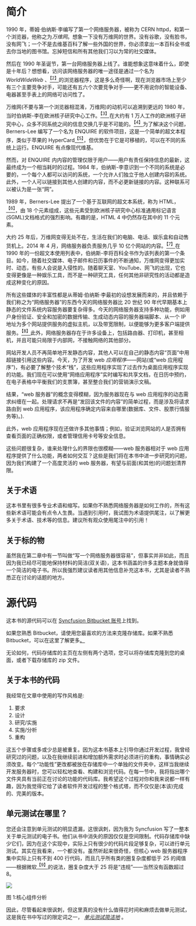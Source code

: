 # 简介

1990 年，蒂姆·伯纳斯·李编写了第一个网络服务器，被称为 CERN httpd，和第一个浏览器，他称之为*万维网*。想象一下没有万维网的世界。没有谷歌，没有脸书，没有网飞；一个不是去维基百科了解一些外国的世界，你必须拿出一本百科全书或去你当地的图书馆。忘掉短信和所有其他我们习以为常的社交媒体。

然后在 1990 年圣诞节，第一台网络服务器上线了。谁能想象这意味着什么，即使是十年后？想想看，访问该网络服务器的唯一途径是通过一个名为 *WorldWideWeb* 、[<sup>【2】</sup>](Web_Servers_Succinctly_0018.htm#_ftn2)的浏览器程序，这是多么奇怪啊，现在浏览器市场上至少有三个主要竞争对手，可能还有五六个次要竞争对手——更不用说你的智能设备、电器甚至手表上的网络可访问性了。

万维网(不要与第一个浏览器相混淆，万维网)的动机可以追溯到更远的 1980 年，当时伯纳斯-李在欧洲核子研究中心工作。[<sup>【3】</sup>](Web_Servers_Succinctly_0018.htm#_ftn3)在大约有 1 万人工作的欧洲核子研究中心，众多不同系统之间的信息交换几乎是不可能的。[<sup>【4】</sup>](Web_Servers_Succinctly_0018.htm#_ftn4)为了解决这个问题，Berners-Lee 编写了一个名为 ENQUIRE 的软件项目，这是一个简单的超文本程序，类似于苹果的 HyperCard[<sup>【5】</sup>](Web_Servers_Succinctly_0018.htm#_ftn5)，但优势在于它是可移植的，可以在不同的系统上运行。ENQUIRE 有点像现代维基。

然而，对 ENQUIRE 内内容的管理仅限于用户——用户有责任保持信息的最新，这最终成为一个相当耗时的过程。1984 年，伯纳斯-李意识到一个不同的系统是必要的，一个每个人都可以访问的系统，一个允许人们独立于他人创建内容的系统。此外，一个人可以链接到其他人创建的内容，而不必更新链接的内容。这种联系可以被认为是一张“网”。

1989 年，Berners-Lee 提出了一个基于互联网的超文本系统，称为 HTML，[<sup>【6】</sup>](Web_Servers_Succinctly_0018.htm#_ftn6)，由 18 个元素组成，这些元素受到欧洲核子研究中心标准通用标记语言(SGML)文档格式的强烈影响。有趣的是，HTML 4 中仍然存在其中的 11 个元素。

大约 25 年后，万维网变得无处不在，生活在我们的电脑、电话、娱乐盒和自动售货机上。2014 年 4 月，网络服务器负责服务几乎 10 亿个网站的内容。[<sup>【7】</sup>](Web_Servers_Succinctly_0018.htm#_ftn7)在 1990 年的一份超文本使用列表中，伯纳斯-李将百科全书作为该列表的第一个条目。如今，随着社交媒体、电子邮件和日历事件的不断通知，万维网变得更加实时、动态，有些人会说是入侵性的。随着聊天室、YouTube、网飞的出现，它也变得更像是一种娱乐工具，而不是一种研究工具，任何其他非研究性的活动都是造成这种变化的原因。

所有这些媒体的丰富性都是从蒂姆·伯纳斯·李最初的设想发展而来的，并且依赖于我们称之为“网络服务器”的东西今天的网络服务器比 20 世纪 90 年代早期基本上静态的文件系统内容服务器要复杂得多。今天的网络服务器支持多种功能，例如用户身份验证、安全和加密的数据传输、生成动态内容的服务器端脚本、从一个 IP 地址为多个网站提供服务的虚拟主机，以及带宽限制，以便能够为更多客户端提供服务。[<sup>【8】</sup>](Web_Servers_Succinctly_0018.htm#_ftn8)此外，网络服务器存在于许多设备上，包括路由器、打印机，甚至相机，并且可能只局限于内部网，不接触网络的其他部分。

网站开发人员不再简单地开发静态内容，其他人可以在自己的静态内容“页面”中用超链接引用这些内容。今天，为了开发 web *应用程序*——网站(或“web 应用程序”)，有必要了解整个技术“栈”，这些应用程序实现了过去作为桌面应用程序实现的功能。我们现在可以使用“网络应用程序”实时编写和共享文档，在日历中预约，在电子表格中平衡我们的支票簿，甚至整合我们的营销演示文稿。

结果，“web 服务器”的概念变得模糊，因为服务器现在与 web 应用程序的动态需求纠缠在一起。处理请求不再是“发回该文件的内容”的简单过程，而是涉及将请求路由到 web 应用程序，该应用程序确定内容来自哪里(数据库、文件、股票行情服务等)。).

此外，web 应用程序现在还做许多其他事情；例如，验证浏览网站的人是否拥有查看页面的正确权限，或者管理信用卡号等安全信息。

这些问题很复杂，谁来处理什么的界限也很模糊——web 服务器相对于 web 应用程序提供了什么功能，两者如何交互？这些是我们将在本书中进一步研究的问题，因为我们构建了一个高度灵活的 web 服务器，有望与前面(和其他)的问题划清界限。

## 关于术语

这本书里有很多专业术语和缩写。如果你不熟悉网络服务器是如何工作的，所有这些新术语可能会有点令人生畏。当遇到引用时，我试图为术语提供尾注，以了解更多关于术语、技术等的信息。建议所有观众使用尾注中的引用！

## 关于标的物

虽然我在第二章中有一节叫做“写一个网络服务器很容易”，但事实并非如此，而且因为我已经尽可能地保持材料的简洁(双关语)，这本书涵盖的许多主题本身就值得一个简洁的电子书。所以我强烈建议读者用其他信息补充这本书，尤其是读者不熟悉正在讨论的话题的地方。

# 源代码

这本书的源代码可以在 [Syncfusion Bitbucket 账号](https://bitbucket.org/syncfusiontech/web-servers-succinctly)上找到。

如果您熟悉 Bitbucket，请使用您最喜欢的方法来克隆存储库。如果不熟悉 Bitbucket，可以在这里了解更多[。](https://bitbucket.org/)

无论如何，代码存储库的主页在左侧有两个选项，您可以将存储库克隆到您的桌面，或者下载存储库的 zip 文件。

## 关于本书的代码

我经常在文章中使用的写作风格是:

1.  要求
2.  设计
3.  研究/实施
4.  实施/分析
5.  重构

这五个步骤或多或少总是被重复。因为这本书基本上引导你通过开发过程，我曾经研究过的问题，以及在我继续前进和增加额外需求时必须进行的重构，事情确实必须改变。每个“功能性”更改都被放在存储库中一个单独的文件夹中，这样当我继续开发服务器时，您可以轻松地查看、构建和浏览代码。在每一节中，我将指出哪个文件夹具有当前正在讨论的功能的代码库。我希望这个过程对你和我来说都一样有趣，因为我觉得它给了读者软件开发过程的整个格式塔，而不仅仅是(本该)完成的、完美的版本。

## 单元测试在哪里？

您还会注意到单元测试的明显遗漏，这很讽刺，因为我为 Syncfusion 写了一整本关于单元测试的电子书。他们从书中消失的原因仅仅是空间限制。代码存储库中缺少它们，因为在这个实现中，实际上只有很少的代码片段足够复杂，可以进行单元测试。其实在我看来，一个都没有。虽然听起来很奇怪，但核心 web 服务器程序集中实际上只有不到 400 行代码，而且几乎所有类的圈复杂度都低于 25 的阈值——根据微软[<sup>【9】</sup>](Web_Servers_Succinctly_0018.htm#_ftn9)的说法，圈复杂度大于 25 将是“违规”——当然没有函数超过 8。

![](../Images/image001.png)

图 1:核心组件分析

因此，尽管看起来很讽刺，但这里真的没有什么值得花时间和麻烦去做单元测试，这是我在书中写过的限定词之一， [*单元测试简洁地*](http://www.syncfusion.com/resources/techportal/details/ebooks/unittesting) 。